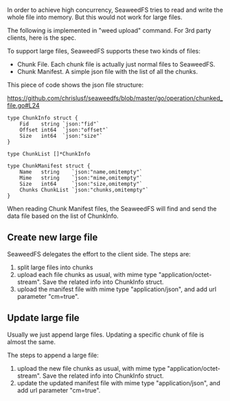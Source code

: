 In order to achieve high concurrency, SeaweedFS tries to read and write the whole file into memory. But this would not work for large files. 

The following is implemented in "weed upload" command. For 3rd party clients, here is the spec.

To support large files, SeaweedFS supports these two kinds of files:
* Chunk File. Each chunk file is actually just normal files to SeaweedFS.
* Chunk Manifest. A simple json file with the list of all the chunks. 

This piece of code shows the json file structure:

https://github.com/chrislusf/seaweedfs/blob/master/go/operation/chunked_file.go#L24

```
type ChunkInfo struct {
	Fid    string `json:"fid"`
	Offset int64  `json:"offset"`
	Size   int64  `json:"size"`
}

type ChunkList []*ChunkInfo

type ChunkManifest struct {
	Name   string    `json:"name,omitempty"`
	Mime   string    `json:"mime,omitempty"`
	Size   int64     `json:"size,omitempty"`
	Chunks ChunkList `json:"chunks,omitempty"`
}
```

When reading Chunk Manifest files, the SeaweedFS will find and send the data file based on the list of ChunkInfo.

## Create new large file

SeaweedFS delegates the effort to the client side. The steps are:

1. split large files into chunks
1. upload each file chunks as usual, with mime type "application/octet-stream". Save the related info into ChunkInfo struct.
1. upload the manifest file with mime type "application/json", and add url parameter "cm=true".


## Update large file

Usually we just append large files. Updating a specific chunk of file is almost the same.

The steps to append a large file:

1. upload the new file chunks as usual, with mime type "application/octet-stream". Save the related info into ChunkInfo struct.
1. update the updated manifest file with mime type "application/json", and add url parameter "cm=true".